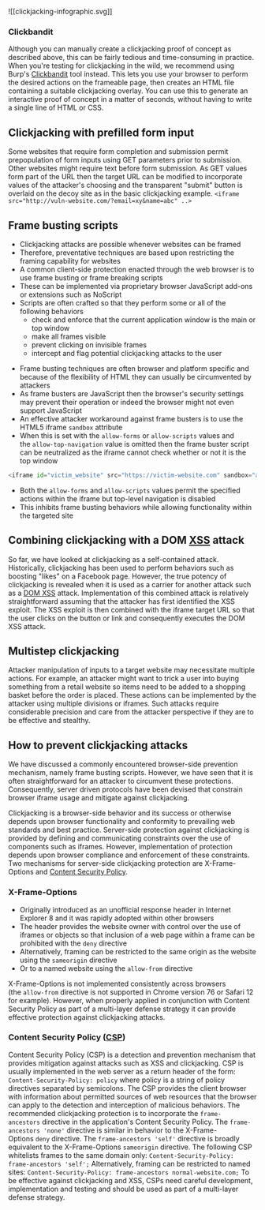![[clickjacking-infographic.svg]]
### Clickbandit
Although you can manually create a clickjacking proof of concept as described above, this can be fairly tedious and time-consuming in practice. When you're testing for clickjacking in the wild, we recommend using Burp's [Clickbandit](https://portswigger.net/burp/documentation/desktop/tools/clickbandit) tool instead. This lets you use your browser to perform the desired actions on the frameable page, then creates an HTML file containing a suitable clickjacking overlay. You can use this to generate an interactive proof of concept in a matter of seconds, without having to write a single line of HTML or CSS.

## Clickjacking with prefilled form input
Some websites that require form completion and submission permit prepopulation of form inputs using GET parameters prior to submission. Other websites might require text before form submission. As GET values form part of the URL then the target URL can be modified to incorporate values of the attacker's choosing and the transparent "submit" button is overlaid on the decoy site as in the basic clickjacking example.
`<iframe src="http://vuln-website.com/?email=xy&name=abc" ..>`

## Frame busting scripts
* Clickjacking attacks are possible whenever websites can be framed
* Therefore, preventative techniques are based upon restricting the framing capability for websites
* A common client-side protection enacted through the web browser is to use frame busting or frame breaking scripts
* These can be implemented via proprietary browser JavaScript add-ons or extensions such as NoScript
* Scripts are often crafted so that they perform some or all of the following behaviors
	- check and enforce that the current application window is the main or top window
	- make all frames visible
	- prevent clicking on invisible frames
	- intercept and flag potential clickjacking attacks to the user
- Frame busting techniques are often browser and platform specific and because of the flexibility of HTML they can usually be circumvented by attackers
- As frame busters are JavaScript then the browser's security settings may prevent their operation or indeed the browser might not even support JavaScript
- An effective attacker workaround against frame busters is to use the HTML5 iframe `sandbox` attribute
- When this is set with the `allow-forms` or `allow-scripts` values and the `allow-top-navigation` value is omitted then the frame buster script can be neutralized as the iframe cannot check whether or not it is the top window

```python
<iframe id="victim_website" src="https://victim-website.com" sandbox="allow-forms"></iframe>
```

* Both the `allow-forms` and `allow-scripts` values permit the specified actions within the iframe but top-level navigation is disabled
* This inhibits frame busting behaviors while allowing functionality within the targeted site

## Combining clickjacking with a DOM [XSS](https://portswigger.net/web-security/cross-site-scripting) attack
So far, we have looked at clickjacking as a self-contained attack. Historically, clickjacking has been used to perform behaviors such as boosting "likes" on a Facebook page. However, the true potency of clickjacking is revealed when it is used as a carrier for another attack such as a [DOM XSS](https://portswigger.net/web-security/cross-site-scripting/dom-based) attack. Implementation of this combined attack is relatively straightforward assuming that the attacker has first identified the XSS exploit. The XSS exploit is then combined with the iframe target URL so that the user clicks on the button or link and consequently executes the DOM XSS attack.

## Multistep clickjacking
Attacker manipulation of inputs to a target website may necessitate multiple actions. For example, an attacker might want to trick a user into buying something from a retail website so items need to be added to a shopping basket before the order is placed. These actions can be implemented by the attacker using multiple divisions or iframes. Such attacks require considerable precision and care from the attacker perspective if they are to be effective and stealthy.

## How to prevent clickjacking attacks
We have discussed a commonly encountered browser-side prevention mechanism, namely frame busting scripts. However, we have seen that it is often straightforward for an attacker to circumvent these protections. Consequently, server driven protocols have been devised that constrain browser iframe usage and mitigate against clickjacking.

Clickjacking is a browser-side behavior and its success or otherwise depends upon browser functionality and conformity to prevailing web standards and best practice. Server-side protection against clickjacking is provided by defining and communicating constraints over the use of components such as iframes. However, implementation of protection depends upon browser compliance and enforcement of these constraints. Two mechanisms for server-side clickjacking protection are X-Frame-Options and [Content Security Policy](https://portswigger.net/web-security/cross-site-scripting/content-security-policy).

### X-Frame-Options
* Originally introduced as an unofficial response header in Internet Explorer 8 and it was rapidly adopted within other browsers
* The header provides the website owner with control over the use of iframes or objects so that inclusion of a web page within a frame can be prohibited with the `deny` directive
* Alternatively, framing can be restricted to the same origin as the website using the `sameorigin` directive
* Or to a named website using the `allow-from` directive

X-Frame-Options is not implemented consistently across browsers (the `allow-from` directive is not supported in Chrome version 76 or Safari 12 for example). However, when properly applied in conjunction with Content Security Policy as part of a multi-layer defense strategy it can provide effective protection against clickjacking attacks.

### Content Security Policy ([CSP](https://portswigger.net/web-security/cross-site-scripting/content-security-policy))
Content Security Policy (CSP) is a detection and prevention mechanism that provides mitigation against attacks such as XSS and clickjacking. CSP is usually implemented in the web server as a return header of the form: `Content-Security-Policy: policy` where policy is a string of policy directives separated by semicolons. The CSP provides the client browser with information about permitted sources of web resources that the browser can apply to the detection and interception of malicious behaviors. The recommended clickjacking protection is to incorporate the `frame-ancestors` directive in the application's Content Security Policy. The `frame-ancestors 'none'` directive is similar in behavior to the X-Frame-Options `deny` directive. The `frame-ancestors 'self'` directive is broadly equivalent to the X-Frame-Options `sameorigin` directive. The following CSP whitelists frames to the same domain only: `Content-Security-Policy: frame-ancestors 'self';` Alternatively, framing can be restricted to named sites: `Content-Security-Policy: frame-ancestors normal-website.com;` To be effective against clickjacking and XSS, CSPs need careful development, implementation and testing and should be used as part of a multi-layer defense strategy.